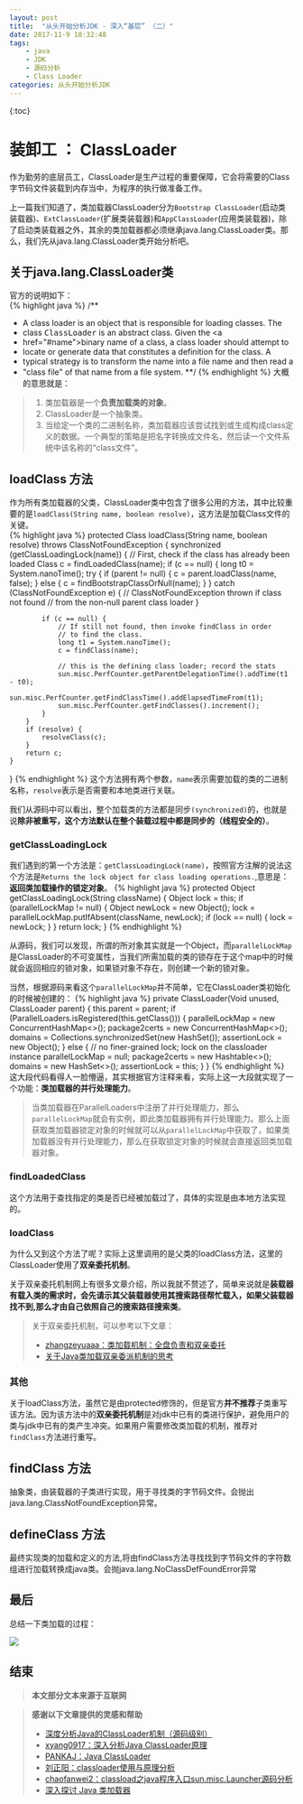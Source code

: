 ```yaml
---
layout: post
title:  "从头开始分析JDK - 深入“基层” （二）"
date: 2017-11-9 18:32:48
tags: 
    - java
    - JDK
    - 源码分析
    - Class Loader
categories: 从头开始分析JDK
---
```


{:toc}

# 装卸工 ： ClassLoader

作为勤劳的底层员工，ClassLoader是生产过程的重要保障，它会将需要的Class字节码文件装载到内存当中，为程序的执行做准备工作。

上一篇我们知道了，类加载器ClassLoader分为`Bootstrap ClassLoader`(启动类装载器)、`ExtClassLoader`(扩展类装载器)和`AppClassLoader`(应用类装载器)，除了启动类装载器之外，其余的类加载器都必须继承java.lang.ClassLoader类。那么，我们先从java.lang.ClassLoader类开始分析吧。

<!--more-->

关于java.lang.ClassLoader类
--

官方的说明如下：  
{% highlight java %}
 /**
 * A class loader is an object that is responsible for loading classes. The
 * class <tt>ClassLoader</tt> is an abstract class.  Given the <a
 * href="#name">binary name</a> of a class, a class loader should attempt to
 * locate or generate data that constitutes a definition for the class.  A
 * typical strategy is to transform the name into a file name and then read a
 * "class file" of that name from a file system.
 **/
{% endhighlight %}
大概的意思就是：
> 1. 类加载器是一个**负责加载类的对象**。  
> 2. ClassLoader是一个抽象类。
> 3. 当给定一个类的二进制名称，类加载器应该尝试找到或生成构成class定义的数据。一个典型的策略是把名字转换成文件名，然后读一个文件系统中该名称的“class文件”。

## loadClass 方法

作为所有类加载器的父类，ClassLoader类中包含了很多公用的方法，其中比较重要的是`loadClass(String name, boolean resolve)`，这方法是加载Class文件的关键。  
{% highlight java %}
protected Class<?> loadClass(String name, boolean resolve) throws ClassNotFoundException
{
    synchronized (getClassLoadingLock(name)) {
        // First, check if the class has already been loaded
        Class<?> c = findLoadedClass(name);
        if (c == null) {
            long t0 = System.nanoTime();
            try {
                if (parent != null) {
                    c = parent.loadClass(name, false);
                } else {
                    c = findBootstrapClassOrNull(name);
                }
            } catch (ClassNotFoundException e) {
                // ClassNotFoundException thrown if class not found
                // from the non-null parent class loader
            }

            if (c == null) {
                // If still not found, then invoke findClass in order
                // to find the class.
                long t1 = System.nanoTime();
                c = findClass(name);

                // this is the defining class loader; record the stats
                sun.misc.PerfCounter.getParentDelegationTime().addTime(t1 - t0);
                sun.misc.PerfCounter.getFindClassTime().addElapsedTimeFrom(t1);
                sun.misc.PerfCounter.getFindClasses().increment();
            }
        }
        if (resolve) {
            resolveClass(c);
        }
        return c;
    }
}
{% endhighlight %}
这个方法拥有两个参数，`name`表示需要加载的类的二进制名称，`resolve`表示是否需要和本地类进行关联。

我们从源码中可以看出，整个加载类的方法都是同步`(synchronized)`的，也就是说**除非被重写，这个方法默认在整个装载过程中都是同步的（线程安全的）**。

### getClassLoadingLock
我们遇到的第一个方法是：`getClassLoadingLock(name)`，按照官方注解的说法这个方法是`Returns the lock object for class loading operations.`,意思是：**返回类加载操作的锁定对象**。
{% highlight java %}
protected Object getClassLoadingLock(String className) {
    Object lock = this;
    if (parallelLockMap != null) {
        Object newLock = new Object();
        lock = parallelLockMap.putIfAbsent(className, newLock);
        if (lock == null) {
            lock = newLock;
        }
    }
    return lock;
}
{% endhighlight %}  

从源码，我们可以发现，所谓的所对象其实就是一个Object，而`parallelLockMap`是ClassLoader的不可变属性，当我们所需加载的类的锁存在于这个map中的时候就会返回相应的锁对象，如果锁对象不存在，则创建一个新的锁对象。

当然，根据源码来看这个`parallelLockMap`并不简单，它在ClassLoader类初始化的时候被创建的：
{% highlight java %}
private ClassLoader(Void unused, ClassLoader parent) {
    this.parent = parent;
    if (ParallelLoaders.isRegistered(this.getClass())) {
        parallelLockMap = new ConcurrentHashMap<>();
        package2certs = new ConcurrentHashMap<>();
        domains =
            Collections.synchronizedSet(new HashSet<ProtectionDomain>());
        assertionLock = new Object();
    } else {
        // no finer-grained lock; lock on the classloader instance
        parallelLockMap = null;
        package2certs = new Hashtable<>();
        domains = new HashSet<>();
        assertionLock = this;
    }
}
{% endhighlight %}
这大段代码看得人一脸懵逼，其实根据官方注释来看，实际上这一大段就实现了一个功能：**类加载器的并行处理能力**。
>当类加载器在ParallelLoaders中注册了并行处理能力，那么`parallelLockMap`就会有实例，即此类加载器拥有并行处理能力。那么上面获取类加载器锁定对象的时候就可以从`parallelLockMap`中获取了，如果类加载器没有并行处理能力，那么在获取锁定对象的时候就会直接返回类加载器对象。

### findLoadedClass
这个方法用于查找指定的类是否已经被加载过了，具体的实现是由本地方法实现的。

### loadClass
为什么又到这个方法了呢？实际上这里调用的是父类的loadClass方法，这里的ClassLoader使用了**双亲委托机制**。

关于双亲委托机制网上有很多文章介绍，所以我就不赘述了，简单来说就是**装载器有载入类的需求时，会先请示其父装载器使用其搜索路径帮忙载入，如果父装载器找不到,那么才由自己依照自己的搜索路径搜索类**。

>关于双亲委托机制，可以参考以下文章：  
> - [zhangzeyuaaa：类加载机制：全盘负责和双亲委托](http://blog.csdn.net/zhangzeyuaaa/article/details/42499839)  
> - [关于Java类加载双亲委派机制的思考](https://www.cnblogs.com/lanxuezaipiao/p/4138511.html)

### 其他

关于loadClass方法，虽然它是由protected修饰的，但是官方**并不推荐**子类重写该方法。因为该方法中的**双亲委托机制**是对jdk中已有的类进行保护，避免用户的类与jdk中已有的类产生冲突。如果用户需要修改类加载的机制，推荐对`findClass`方法进行重写。

## findClass 方法 

抽象类，由装载器的子类进行实现，用于寻找类的字节码文件。会抛出java.lang.ClassNotFoundException异常。

## defineClass 方法

最终实现类的加载和定义的方法,将由findClass方法寻找找到字节码文件的字符数组进行加载转换成java类。会抛java.lang.NoClassDefFoundError异常

## 最后

总结一下类加载的过程：

![](https://s1.ax1x.com/2017/11/20/2M5IP.jpg)

## 结束

>**本文部分文本来源于互联网**

>**感谢以下文章提供的灵感和帮助**  
> - [ 深度分析Java的ClassLoader机制（源码级别）](http://www.hollischuang.com/archives/199)  
> - [ xyang0917：深入分析Java ClassLoader原理](http://blog.csdn.net/xyang81/article/details/7292380)  
> - [ PANKAJ：Java ClassLoader ](https://www.journaldev.com/349/java-classloader)  
> - [ 刘正阳：classloader使用与原理分析](https://liuzhengyang.github.io/2016/09/28/classloader/)  
> - [chaofanwei2：classload之java程序入口sun.misc.Launcher源码分析](http://blog.csdn.net/chaofanwei2/article/details/51335278)  
> - [深入探讨 Java 类加载器](https://www.ibm.com/developerworks/cn/java/j-lo-classloader/index.html)